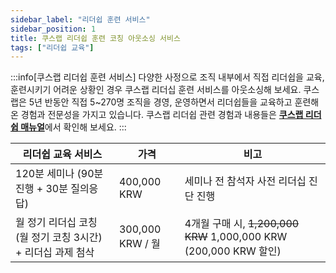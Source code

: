 ```yaml
---
sidebar_label: "리더쉽 훈련 서비스"
sidebar_position: 1
title: 쿠스랩 리더쉽 훈련 코칭 아웃소싱 서비스
tags: ["리더쉽 교육"]
---
```


:::info[쿠스랩 리더쉽 훈련 서비스]
다양한 사정으로 조직 내부에서 직접 리더쉽을 교육, 훈련시키기 어려운 상황인 경우 쿠스랩 리더십 훈련 서비스를 아웃소싱해 보세요.
쿠스랩은 5년 반동안 직접 5~270명 조직을 경영, 운영하면서 리더쉽들을 교육하고 훈련해온 경험과 전문성을 가지고 있습니다.
쿠스랩 리더쉽 관련 경험과 내용들은 [**쿠스랩 리더쉽 매뉴얼**](docs/../../services/leadership-training.md)에서 확인해 보세요.
:::

| 리더쉽 교육 서비스                                          | 가격             | 비고                                                              |
| ----------------------------------------------------------- | ---------------- | ----------------------------------------------------------------- |
| 120분 세미나 (90분 진행 + 30분 질의응답)                    | 400,000 KRW      | 세미나 전 참석자 사전 리더십 진단 진행                            |
| 월 정기 리더십 코칭 (월 정기 코칭 3시간) + 리더십 과제 첨삭 | 300,000 KRW / 월 | 4개월 구매 시, ~~1,200,000 KRW~~ 1,000,000 KRW (200,000 KRW 할인) |
